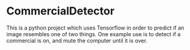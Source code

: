 # CommercialDetector
This is a python project which uses Tensorflow in order to predict if an image resembles one of two things. One example use is to detect if a commercial is on, and mute the computer until it is over.
